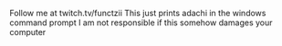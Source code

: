 Follow me at twitch.tv/functzii
This just prints adachi in the windows command prompt
I am not responsible if this somehow damages your computer
